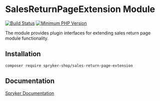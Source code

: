 # SalesReturnPageExtension Module
[![Build Status](https://travis-ci.org/spryker-shop/sales-return-page-extension.svg)](https://travis-ci.org/spryker-shop/sales-return-page-extension)
[![Minimum PHP Version](https://img.shields.io/badge/php-%3E%3D%207.2-8892BF.svg)](https://php.net/)

The module provides plugin interfaces for extending sales return page module functionality.

## Installation

```
composer require spryker-shop/sales-return-page-extension
```

## Documentation

[Spryker Documentation](https://documentation.spryker.com/module_guide/overview.htm)
